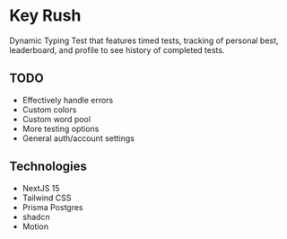 # Key Rush

Dynamic Typing Test that features timed tests, tracking of personal best, leaderboard, and profile to see history of completed tests.

## TODO

- Effectively handle errors
- Custom colors
- Custom word pool
- More testing options
- General auth/account settings

## Technologies

- NextJS 15
- Tailwind CSS
- Prisma Postgres
- shadcn
- Motion
